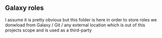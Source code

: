 Galaxy roles
------------

I assume it is pretty obvious but this folder is here in order to 
store roles we donwload from Galaxy / Git / any external location which 
is out of this projects scope and is used as a third-party